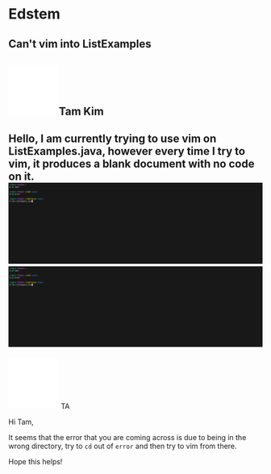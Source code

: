 # Edstem

## Can't vim into ListExamples

![Image](download.png)Tam Kim
---
Hello, I am currently trying to use vim on ListExamples.java, however every time I try to vim, it produces a blank document with no code on it.
![Image](error.PNG)
![Image](error.PNG)
---

![Image](download.png) TA

Hi Tam, 

It seems that the error that you are coming across is due to being in the wrong directory, try to `cd` out of `error` and then try to vim from there.

Hope this helps!



